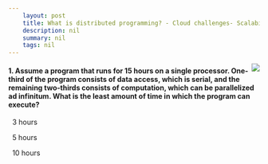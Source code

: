 ```yaml
---
    layout: post
    title: What is distributed programming? - Cloud challenges- Scalability
    description: nil
    summary: nil
    tags: nil
---
```



 <a target="_blank" href="https://docs.microsoft.com/en-us/learn/modules/cmu-distributed-programming-introduction/8-challenges-scalability/"><i class="fas fa-external-link-alt"></i> </a>
 <img align="right" src="https://docs.microsoft.com/en-us/learn/achievements/cmu-cloud-developer/distributed-programming-introduction.svg">
####  1. Assume a program that runs for 15 hours on a single processor. One-third of the program consists of data access, which is serial, and the remaining two-thirds consists of computation, which can be parallelized ad infinitum. What is the least amount of time in which the program can execute?


<i class='far fa-square'></i> &nbsp;&nbsp;3 hours

<i class='fas fa-check-square' style='color: Dodgerblue;'></i> &nbsp;&nbsp;5 hours

<i class='far fa-square'></i> &nbsp;&nbsp;10 hours
<br />
<br />
<br />
